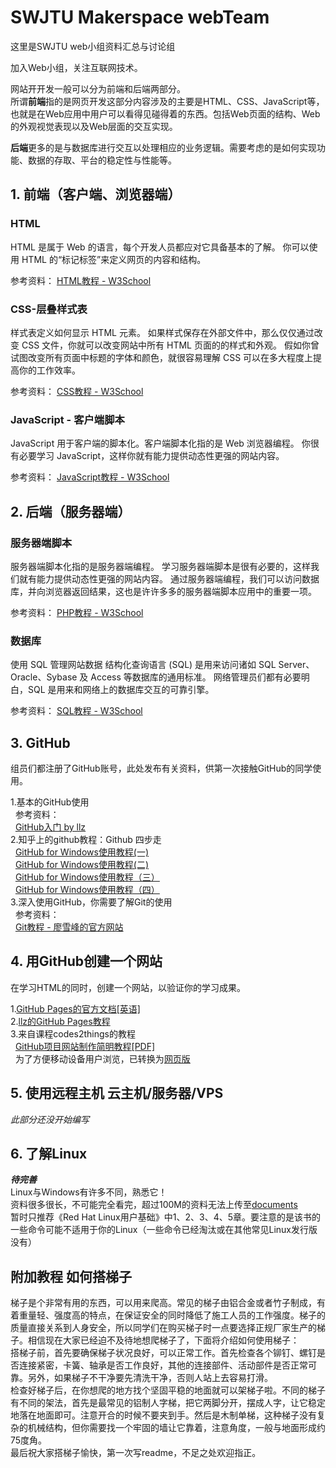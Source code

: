 # SWJTU  Makerspace webTeam
这里是SWJTU web小组资料汇总与讨论组

加入Web小组，关注互联网技术。

网站开开发一般可以分为前端和后端两部分。  
所谓**前端**指的是网页开发这部分内容涉及的主要是HTML、CSS、JavaScript等，也就是在Web应用中用户可以看得见碰得着的东西。包括Web页面的结构、Web的外观视觉表现以及Web层面的交互实现。  

**后端**更多的是与数据库进行交互以处理相应的业务逻辑。需要考虑的是如何实现功能、数据的存取、平台的稳定性与性能等。


## 1. 前端（客户端、浏览器端）

### HTML
HTML 是属于 Web 的语言，每个开发人员都应对它具备基本的了解。
你可以使用 HTML 的“标记标签”来定义网页的内容和结构。

参考资料：
[HTML教程 - W3School](http://www.w3school.com.cn/html/index.asp)

### CSS-层叠样式表
样式表定义如何显示 HTML 元素。
如果样式保存在外部文件中，那么仅仅通过改变 CSS 文件，你就可以改变网站中所有 HTML 页面的的样式和外观。
假如你曾试图改变所有页面中标题的字体和颜色，就很容易理解 CSS 可以在多大程度上提高你的工作效率。

参考资料：
[CSS教程 - W3School](http://www.w3school.com.cn/css/index.asp)

### JavaScript - 客户端脚本
JavaScript 用于客户端的脚本化。客户端脚本化指的是 Web 浏览器编程。
你很有必要学习 JavaScript，这样你就有能力提供动态性更强的网站内容。

参考资料：
[JavaScript教程 - W3School](http://www.w3school.com.cn/js/index.asp)

## 2. 后端（服务器端）

### 服务器端脚本
服务器端脚本化指的是服务器端编程。
学习服务器端脚本是很有必要的，这样我们就有能力提供动态性更强的网站内容。
通过服务器端编程，我们可以访问数据库，并向浏览器返回结果，这也是许许多多的服务器端脚本应用中的重要一项。

参考资料：
[PHP教程 - W3School](http://www.w3school.com.cn/php/index.asp)

###  数据库
使用 SQL 管理网站数据
结构化查询语言 (SQL) 是用来访问诸如 SQL Server、Oracle、Sybase 及 Access 等数据库的通用标准。
网络管理员们都有必要明白，SQL 是用来和网络上的数据库交互的可靠引擎。

参考资料：
[SQL教程 - W3School](http://www.w3school.com.cn/sql/index.asp)

## 3. GitHub

组员们都注册了GitHub账号，此处发布有关资料，供第一次接触GitHub的同学使用。

1.基本的GitHub使用<br>
&nbsp;&nbsp;参考资料：<br>
&nbsp;&nbsp;[GitHub入门 by llz](https://lianglanzheng.github.io/Hello-World-Guide/1.1.html)<br>
2.知乎上的github教程：Github 四步走<br>
&nbsp;&nbsp;[GitHub for Windows使用教程(一)](http://youngxhui.github.io/2016/05/03/GitHub-for-Windows%E4%BD%BF%E7%94%A8%E6%95%99%E7%A8%8B%28%E4%B8%80%29/)<br>
&nbsp;&nbsp;[GitHub for Windows使用教程(二)](http://youngxhui.github.io/2016/05/13/GitHub-for-Windows%E4%BD%BF%E7%94%A8%E6%95%99%E7%A8%8B%28%E4%BA%8C%29/)<br>
&nbsp;&nbsp;[GitHub for Windows使用教程（三）](http://youngxhui.github.io/2016/05/15/GitHub-for-windows%E4%BD%BF%E7%94%A8%E6%95%99%E7%A8%8B%EF%BC%88%E4%B8%89%EF%BC%89/)<br>
&nbsp;&nbsp;[GitHub for Windows使用教程（四）](http://youngxhui.github.io/2016/08/28/GitHub-for-Windows%E4%BD%BF%E7%94%A8%E6%95%99%E7%A8%8B%EF%BC%88%E5%9B%9B%EF%BC%89/)<br>
3.深入使用GitHub，你需要了解Git的使用<br>
&nbsp;&nbsp;参考资料：<br>
&nbsp;&nbsp;[Git教程 - 廖雪峰的官方网站](http://www.liaoxuefeng.com/wiki/0013739516305929606dd18361248578c67b8067c8c017b000)


## 4. 用GitHub创建一个网站

在学习HTML的同时，创建一个网站，以验证你的学习成果。

1.<a href="https://help.github.com/articles/configuring-a-publishing-source-for-github-pages/">GitHub Pages的官方文档[英语]</a><br>
2.[llz的GitHub Pages教程](https://lianglanzheng.github.io/Hello-World-Guide/1.2.html)<br>
3.来自课程codes2things的教程<br>
&nbsp;&nbsp;<a href="http://swjtu-maker.github.io/codes2things/course/2016-2/files/github_pages_howto.pdf">GitHub项目网站制作简明教程[PDF]</a><br>
&nbsp;&nbsp;为了方便移动设备用户浏览，已转换为[网页版](https://lianglanzheng.github.io/Hello-World-Guide/others/github_pages_howto.html)


## 5. 使用远程主机 云主机/服务器/VPS

*此部分还没开始编写*


## 6. 了解Linux

***待完善***<br>
Linux与Windows有许多不同，熟悉它！<br>
资料很多很长，不可能完全看完，超过100M的资料无法上传至[documents](https://github.com/swjtu-maker/webTeam/tree/master/documents)<br>
暂时只推荐《Red Hat Linux用户基础》中1、2、3、4、5章。要注意的是该书的一些命令可能不适用于你的Linux（一些命令已经淘汰或在其他常见Linux发行版没有）


## 附加教程 如何搭梯子
梯子是个非常有用的东西，可以用来爬高。常见的梯子由铝合金或者竹子制成，有着重量轻、强度高的特点，在保证安全的同时降低了施工人员的工作强度。梯子的质量直接关系到人身安全，所以同学们在购买梯子时一点要选择正规厂家生产的梯子。相信现在大家已经迫不及待地想爬梯子了，下面将介绍如何使用梯子：<br>
搭梯子前，首先要确保梯子状况良好，可以正常工作。首先检查各个铆钉、螺钉是否连接紧密，卡簧、轴承是否工作良好，其他的连接部件、活动部件是否正常可靠。另外，如果梯子不干净要先清洗干净，否则人站上去容易打滑。<br>
检查好梯子后，在你想爬的地方找个坚固平稳的地面就可以架梯子啦。不同的梯子有不同的架法，首先是最常见的铝制人字梯，把它两脚分开，摆成人字，让它稳定地落在地面即可。注意开合的时候不要夹到手。然后是木制单梯，这种梯子没有复杂的机械结构，但你需要找一个牢固的墙让它靠着，注意角度，一般与地面形成约75度角。<br>
最后祝大家搭梯子愉快，第一次写readme，不足之处欢迎指正。
